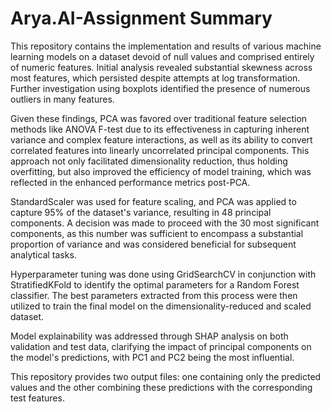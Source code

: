 # Arya.AI-Assignment Summary
This repository contains the implementation and results of various machine learning models on a dataset devoid of null values and comprised entirely of numeric features. Initial analysis revealed substantial skewness across most features, which persisted despite attempts at log transformation. Further investigation using boxplots identified the presence of numerous outliers in many features.

Given these findings, PCA was favored over traditional feature selection methods like ANOVA F-test due to its effectiveness in capturing inherent variance and complex feature interactions, as well as its ability to convert correlated features into linearly uncorrelated principal components. This approach not only facilitated dimensionality reduction, thus holding overfitting, but also improved the efficiency of model training, which was reflected in the enhanced performance metrics post-PCA.

StandardScaler was used for feature scaling, and PCA was applied to capture 95% of the dataset's variance, resulting in 48 principal components. A decision was made to proceed with the 30 most significant components, as this number was sufficient to encompass a substantial proportion of variance and was considered beneficial for subsequent analytical tasks.

Hyperparameter tuning was done using GridSearchCV in conjunction with StratifiedKFold to identify the optimal parameters for a Random Forest classifier. The best parameters extracted from this process were then utilized to train the final model on the dimensionality-reduced and scaled dataset.

Model explainability was addressed through SHAP analysis on both validation and test data, clarifying the impact of principal components on the model's predictions, with PC1 and PC2 being the most influential.

This repository provides two output files: one containing only the predicted values and the other combining these predictions with the corresponding test features.


